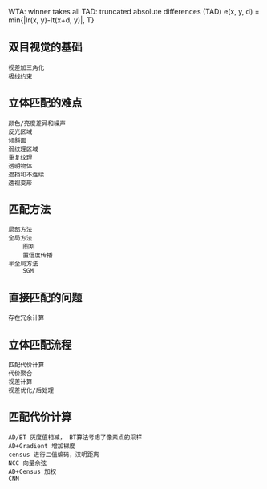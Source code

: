 WTA: winner takes all
TAD: truncated absolute differences (TAD)
    e(x, y, d) = min{|Ir(x, y)-It(x+d, y)|, T}

## 双目视觉的基础
    视差加三角化
    极线约束
## 立体匹配的难点
    颜色/亮度差异和噪声
    反光区域
    倾斜面
    弱纹理区域
    重复纹理
    透明物体
    遮挡和不连续
    透视变形
## 匹配方法
    局部方法
    全局方法
        图割
        置信度传播
    半全局方法
        SGM
## 直接匹配的问题
    存在冗余计算
## 立体匹配流程
    匹配代价计算
    代价聚合
    视差计算
    视差优化/后处理
## 匹配代价计算
    AD/BT 灰度值相减， BT算法考虑了像素点的采样
    AD+Gradient 增加梯度
    census 进行二值编码，汉明距离
    NCC 向量余弦
    AD+Census 加权
    CNN   